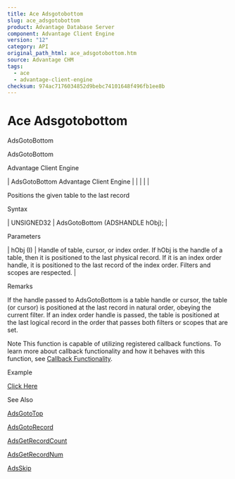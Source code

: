 ```yaml
---
title: Ace Adsgotobottom
slug: ace_adsgotobottom
product: Advantage Database Server
component: Advantage Client Engine
version: "12"
category: API
original_path_html: ace_adsgotobottom.htm
source: Advantage CHM
tags:
  - ace
  - advantage-client-engine
checksum: 974ac7176034852d9bebc74101648f496fb1ee8b
---
```


# Ace Adsgotobottom

AdsGotoBottom

AdsGotoBottom

Advantage Client Engine

| AdsGotoBottom  Advantage Client Engine |  |  |  |  |

Positions the given table to the last record

Syntax

| UNSIGNED32 | AdsGotoBottom (ADSHANDLE hObj); |

Parameters

| hObj (I) | Handle of table, cursor, or index order. If hObj is the handle of a table, then it is positioned to the last physical record. If it is an index order handle, it is positioned to the last record of the index order. Filters and scopes are respected. |

Remarks

If the handle passed to AdsGotoBottom is a table handle or cursor, the table (or cursor) is positioned at the last record in natural order, obeying the current filter. If an index order handle is passed, the table is positioned at the last logical record in the order that passes both filters or scopes that are set.

Note This function is capable of utilizing registered callback functions. To learn more about callback functionality and how it behaves with this function, see [Callback Functionality](master_callback_functionality.md).

Example

[Click Here](ace_examples.md#adsgotobottomexample)

See Also

[AdsGotoTop](ace_adsgototop.md)

[AdsGotoRecord](ace_adsgotorecord.md)

[AdsGetRecordCount](ace_adsgetrecordcount.md)

[AdsGetRecordNum](ace_adsgetrecordnum.md)

[AdsSkip](ace_adsskip.md)
